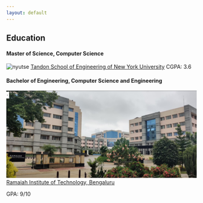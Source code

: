 ```yaml
---
layout: default
---
```


## Education

#### Master of Science, Computer Science
![nyutse]("./assets/bin/nyutse.jpeg")
[Tandon School of Engineering of New York University](https://engineering.nyu.edu/)
CGPA: 3.6

#### Bachelor of Engineering, Computer Science and Engineering
![msrit](./assets/bin/msrit.png)
[Ramaiah Institute of Technology, Bengaluru](https://www.msrit.edu/)

GPA: 9/10



